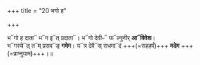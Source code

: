 +++
title = "20 भगो ह"

+++

भ᳓गो ह दाता᳓ भ᳓ग इ᳓त् प्रदाता᳓। भ᳓गो देवीᳶ᳓ फ᳓ल्गुनीर् **आ᳓विवेश**।  
भ᳓गस्ये᳓त् त᳓म् प्रसव᳓ङ् **गमेम**। य᳓त्र देवै᳓स् सधमा᳓दं +++(=सहहर्षं)+++ **मदेम** +++(=प्राप्नुयाम)+++।॥  
